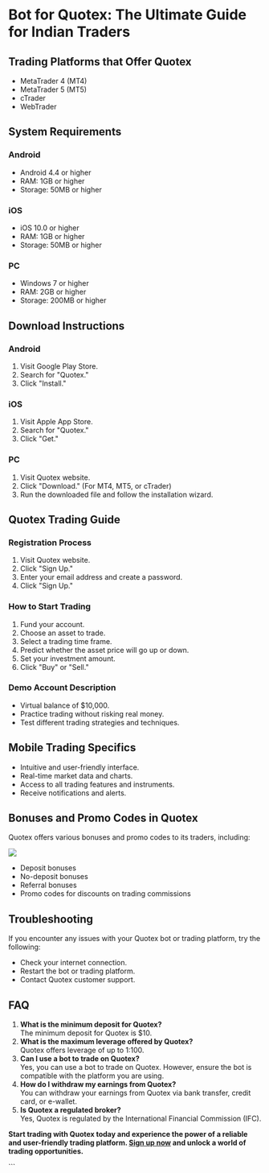 # Bot for Quotex: The Ultimate Guide for Indian Traders

## Trading Platforms that Offer Quotex

-   MetaTrader 4 (MT4)
-   MetaTrader 5 (MT5)
-   cTrader
-   WebTrader

## System Requirements

### Android

-   Android 4.4 or higher
-   RAM: 1GB or higher
-   Storage: 50MB or higher

### iOS

-   iOS 10.0 or higher
-   RAM: 1GB or higher
-   Storage: 50MB or higher

### PC

-   Windows 7 or higher
-   RAM: 2GB or higher
-   Storage: 200MB or higher

## Download Instructions

### Android

1.  Visit Google Play Store.
2.  Search for "Quotex."
3.  Click "Install."

### iOS

1.  Visit Apple App Store.
2.  Search for "Quotex."
3.  Click "Get."

### PC

1.  Visit Quotex website.
2.  Click "Download." (For MT4, MT5, or cTrader)
3.  Run the downloaded file and follow the installation wizard.

## Quotex Trading Guide

### Registration Process

1.  Visit Quotex website.
2.  Click "Sign Up."
3.  Enter your email address and create a password.
4.  Click "Sign Up."

### How to Start Trading

1.  Fund your account.
2.  Choose an asset to trade.
3.  Select a trading time frame.
4.  Predict whether the asset price will go up or down.
5.  Set your investment amount.
6.  Click "Buy" or "Sell."

### Demo Account Description

-   Virtual balance of \$10,000.
-   Practice trading without risking real money.
-   Test different trading strategies and techniques.

## Mobile Trading Specifics

-   Intuitive and user-friendly interface.
-   Real-time market data and charts.
-   Access to all trading features and instruments.
-   Receive notifications and alerts.

## Bonuses and Promo Codes in Quotex

Quotex offers various bonuses and promo codes to its traders, including:

[![](https://static.quotex.io/files/4_en/300_250.jpg)](https://traff.sbs/brokerqxlid)

-   Deposit bonuses
-   No-deposit bonuses
-   Referral bonuses
-   Promo codes for discounts on trading commissions

## Troubleshooting

If you encounter any issues with your Quotex bot or trading platform,
try the following:

-   Check your internet connection.
-   Restart the bot or trading platform.
-   Contact Quotex customer support.

## FAQ

1.  **What is the minimum deposit for Quotex?**\
    The minimum deposit for Quotex is \$10.
2.  **What is the maximum leverage offered by Quotex?**\
    Quotex offers leverage of up to 1:100.
3.  **Can I use a bot to trade on Quotex?**\
    Yes, you can use a bot to trade on Quotex. However, ensure the bot
    is compatible with the platform you are using.
4.  **How do I withdraw my earnings from Quotex?**\
    You can withdraw your earnings from Quotex via bank transfer, credit
    card, or e-wallet.
5.  **Is Quotex a regulated broker?**\
    Yes, Quotex is regulated by the International Financial Commission
    (IFC).

**Start trading with Quotex today and experience the power of a reliable
and user-friendly trading platform. [Sign up
now](\%22https://traff.sbs/brokerqxlid\%22) and unlock a world of
trading opportunities.**

\`\`\`

